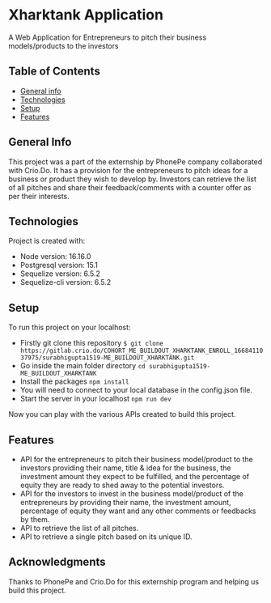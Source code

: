 # Xharktank Application
A Web Application for Entrepreneurs to pitch their business models/products to the investors

## Table of Contents
* [General info](#general-info )
* [Technologies](#technologies)
* [Setup](#setup)
* [Features](#features)

## General Info 
This project was a part of the externship by PhonePe company collaborated with Crio.Do. It has a provision for the entrepreneurs to pitch ideas for a business or product they wish to develop by. Investors can retrieve the list of all pitches and share their feedback/comments with a counter offer as per their interests. 

## Technologies
Project is created with:
* Node version: 16.16.0
* Postgresql version: 15.1
* Sequelize version: 6.5.2
* Sequelize-cli version: 6.5.2

## Setup
To run this project on your localhost:
* Firstly git clone this repository
`$ git clone https://gitlab.crio.do/COHORT_ME_BUILDOUT_XHARKTANK_ENROLL_1668411037975/surabhigupta1519-ME_BUILDOUT_XHARKTANK.git`
* Go inside the main folder directory
`cd surabhigupta1519-ME_BUILDOUT_XHARKTANK`
* Install the packages
`npm install`
* You will need to connect to your local database in the config.json file.
* Start the server in your localhost
`npm run dev`

Now you can play with the various APIs created to build this project.

## Features
* API for the entrepreneurs to pitch their business model/product to the investors providing their name, title & idea for the business, the investment amount they expect to be fulfilled, and the percentage of equity they are ready to shed away to the potential investors.
* API for the investors to invest in the business model/product of the entrepreneurs by providing their name, the investment amount, percentage of equity they want and any other comments or feedbacks by them.
* API to retrieve the list of all pitches.
* API to retrieve a single pitch based on its unique ID.

## Acknowledgments
Thanks to PhonePe and Crio.Do for this externship program and helping us build this project.
